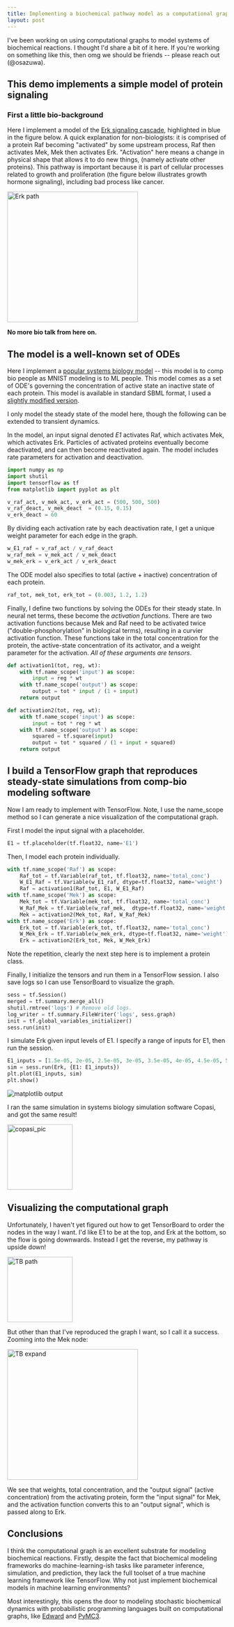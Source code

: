 ```yaml
---
title: Implementing a biochemical pathway model as a computational graph in TensorFlow
layout: post
---
```


I've been working on using computational graphs to model systems of biochemical reactions.  I thought I'd share a bit of it here.  If you're working on something like this, then omg we should be friends -- please reach out (@osazuwa).

## This demo implements a simple model of protein signaling

### First a little bio-background

Here I implement a model of the [Erk signaling cascade](https://en.wikipedia.org/wiki/MAPK/ERK_pathway), highlighted in blue in the figure below.  A quick explanation for non-biologists: it is comprised of a protein Raf becoming "activated" by some upstream process, Raf then activates Mek, Mek then activates Erk.  "Activation" here means a change in physical shape that allows it to do new things, (namely activate other proteins). This pathway is important because it is part of cellular processes related to growth and proliferation (the figure below illustrates growth hormone signaling), including bad process like cancer. 

<img src="/assets/figure/erk_path.png" alt="Erk path" style="width: 300px;"/>

**No more bio talk from here on.**

## The model is a well-known set of ODEs

Here I implement a [popular systems biology model](http://www.pnas.org/content/93/19/10078.short) -- this model is to comp bio people as MNIST modeling is to ML people.  This model comes as a set of ODE's governing the concentration of active state an inactive state of each protein.  This model is available in standard SBML format, I used a [slightly modified version](assets/data/model.sbml). 

I only model the steady state of the model here, though the following can be extended to transient dynamics.

In the model, an input signal denoted *E1* activates Raf, which activates Mek, which activates Erk. Particles of activated proteins eventually become deactivated, and can then become reactivated again.  The model includes rate parameters for activation and deactivation. 


```python
import numpy as np
import shutil
import tensorflow as tf
from matplotlib import pyplot as plt
```


```python
v_raf_act, v_mek_act, v_erk_act = (500, 500, 500) 
v_raf_deact, v_mek_deact  = (0.15, 0.15)
v_erk_deact = 60
```

By dividing each activation rate by each deactivation rate, I get a unique weight parameter for each edge in the graph.


```python
w_E1_raf = v_raf_act / v_raf_deact
w_raf_mek = v_mek_act / v_mek_deact
w_mek_erk = v_erk_act / v_erk_deact
```

The ODE model also specifies to total (active + inactive) concentration of each protein.


```python
raf_tot, mek_tot, erk_tot = (0.003, 1.2, 1.2)
```

Finally, I define two functions by solving the ODEs for their steady state.  In neural net terms, these become the *activation functions*.  There are two activation functions because Mek and Raf need to be activated twice ("double-phosphorylation" in biological terms), resulting in a curvier activation function.  These functions take in the total concentration for the protein, the active-state concentration of its activator, and a weight parameter for the activation. *All of these arguments are tensors*. 


```python
def activation1(tot, reg, wt): 
    with tf.name_scope('input') as scope:
        input = reg * wt
    with tf.name_scope('output') as scope:
        output = tot * input / (1 + input) 
    return output

def activation2(tot, reg, wt): 
    with tf.name_scope('input') as scope:
        input = tot * reg * wt
    with tf.name_scope('output') as scope:
        squared = tf.square(input)
        output = tot * squared / (1 + input + squared)
    return output
```

## I build a TensorFlow graph that reproduces steady-state simulations from comp-bio modeling software

Now I am ready to implement with TensorFlow.  Note, I use the name_scope method so I can generate a nice visualization of the computational graph.  

First I model the input signal with a placeholder.


```python
E1 = tf.placeholder(tf.float32, name='E1')
```

Then, I model each protein individually.


```python
with tf.name_scope('Raf') as scope:
    Raf_tot = tf.Variable(raf_tot, tf.float32, name='total_conc')
    W_E1_Raf = tf.Variable(w_E1_raf, dtype=tf.float32, name='weight')
    Raf = activation1(Raf_tot, E1, W_E1_Raf)
with tf.name_scope('Mek') as scope:
    Mek_tot = tf.Variable(mek_tot, tf.float32, name='total_conc')
    W_Raf_Mek = tf.Variable(w_raf_mek,  dtype=tf.float32, name='weight')
    Mek = activation2(Mek_tot, Raf, W_Raf_Mek)
with tf.name_scope('Erk') as scope:
    Erk_tot = tf.Variable(erk_tot, tf.float32, name='total_conc')
    W_Mek_Erk = tf.Variable(w_mek_erk, dtype=tf.float32, name='weight')
    Erk = activation2(Erk_tot, Mek, W_Mek_Erk)
```

Note the repetition, clearly the next step here is to implement a protein class.

Finally, I initialize the tensors and run them in a TensorFlow session.  I also save logs so I can use TensorBoard to visualize the graph. 


```python
sess = tf.Session()
merged = tf.summary.merge_all()
shutil.rmtree('logs') # Remove old logs.
log_writer = tf.summary.FileWriter('logs', sess.graph)
init = tf.global_variables_initializer()
sess.run(init)
```

I simulate Erk given input levels of E1. I specify a range of inputs for E1, then run the session.


```python
E1_inputs = [1.5e-05, 2e-05, 2.5e-05, 3e-05, 3.5e-05, 4e-05, 4.5e-05, 5e-05, 5.5e-05, 6e-05]
sim = sess.run(Erk, {E1: E1_inputs})
plt.plot(E1_inputs, sim)
plt.show()
```

![matplotlib output](/assets/figure/output_curve.png)

I ran the same simulation in systems biology simulation software Copasi, and got the same result!

<img src="http://i.imgur.com/Xnw0xQO.png" alt="copasi_pic" style="width: 150px;"/>


## Visualizing the computational graph

Unfortunately, I haven't yet figured out how to get TensorBoard to order the nodes in the way I want.  I'd like E1 to be at the top, and Erk at the bottom, so the flow is going downwards.  Instead I get the reverse, my pathway is upside down!

<img src="/assets/figure/tb_path.png" alt="TB path" style="width: 150px;"/>

But other than that I've reproduced the graph I want, so I call it a success.  Zooming into the Mek node:

<img src="/assets/figure/tb_expand.png" alt="TB expand" style="width: 300px;"/>

We see that weights, total concentration, and the "output signal" (active concentration) from the activating protein, form the "input signal" for Mek, and the activation function converts this to an "output signal", which is passed along to Erk. 

## Conclusions

I think the computational graph is an excellent substrate for modeling biochemical reactions.  Firstly, despite the fact that biochemical modeling frameworks do machine-learning-ish tasks like parameter inference, simulation, and prediction, they lack the full toolset of a true machine learning framework like TensorFlow.  Why not just implement biochemical models in machine learning environments?

Most interestingly, this opens the door to modeling stochastic biochemical dynamics with probabilistic programming languages built on computational graphs, like [Edward](http://edwardlib.org/getting-started) and [PyMC3](http://docs.pymc.io/).
